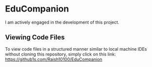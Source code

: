 # EduCompanion

I am actively engaged in the development of this project.

## Viewing Code Files

To view code files in a structured manner similar to local machine IDEs without cloning this repository, simply click on this link: https://github1s.com/Raish10100/EduCompanion

